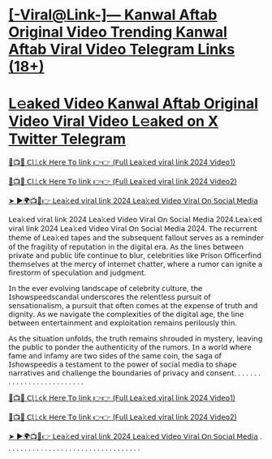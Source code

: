 # [[-Viral@Link-]— Kanwal Aftab Original Video Trending Kanwal Aftab Viral Video Telegram Links (18+)](https://shorturl.at/DfDRm)

# [L𝚎aked Video Kanwal Aftab Original Video Viral Video L𝚎aked on X Twitter Telegram](https://shorturl.at/DfDRm)


[🔴📺📱 𝖢𝗅𝚒𝖼𝗄 𝖧𝖾𝗋𝖾 𝖳𝗈 𝗅𝗂𝗇𝗄 👉👉 (𝖥𝗎𝗅𝗅 𝖫𝖾𝖺𝚔𝖾𝖽 𝗏𝗂𝗋𝖺𝗅 𝗅𝗂𝗇𝗄 2024 𝖵𝗂𝖽𝖾𝗈1)](https://shorturl.at/DfDRm)

[🔴📺📱 𝖢𝗅𝚒𝖼𝗄 𝖧𝖾𝗋𝖾 𝖳𝗈 𝗅𝗂𝗇𝗄 👉👉 (𝖥𝗎𝗅𝗅 𝖫𝖾𝖺𝚔𝖾𝖽 𝗏𝗂𝗋𝖺𝗅 𝗅𝗂𝗇𝗄 2024 𝖵𝗂𝖽𝖾𝗈2)](https://shorturl.at/DfDRm)

[➤ ►🌍📺📱👉 𝖫𝖾𝖺𝚔𝖾𝖽 𝗏𝗂𝗋𝖺𝗅 𝗅𝗂𝗇𝗄 2024 𝖫𝖾𝖺𝚔𝖾𝖽 𝖵𝗂𝖽𝖾𝗈 𝖵𝗂𝗋𝖺𝗅 𝖮𝗇 𝖲𝗈𝖼𝗂𝖺𝗅 𝖬𝖾𝖽𝗂𝖺](https://shorturl.at/DfDRm)


𝖫𝖾𝖺𝚔𝖾𝖽 𝗏𝗂𝗋𝖺𝗅 𝗅𝗂𝗇𝗄 2024 𝖫𝖾𝖺𝚔𝖾𝖽 𝖵𝗂𝖽𝖾𝗈 𝖵𝗂𝗋𝖺𝗅 𝖮𝗇 𝖲𝗈𝖼𝗂𝖺𝗅 𝖬𝖾𝖽𝗂𝖺 2024.𝖫𝖾𝖺𝚔𝖾𝖽 𝗏𝗂𝗋𝖺𝗅 𝗅𝗂𝗇𝗄 2024 𝖫𝖾𝖺𝚔𝖾𝖽 𝖵𝗂𝖽𝖾𝗈 𝖵𝗂𝗋𝖺𝗅 𝖮𝗇 𝖲𝗈𝖼𝗂𝖺𝗅 𝖬𝖾𝖽𝗂𝖺 2024. 𝖳𝗁𝖾 𝗋𝖾𝖼𝗎𝗋𝗋𝖾𝗇𝗍 𝗍𝗁𝖾𝗆𝖾 𝗈𝖿 𝖫𝖾𝖺𝚔𝖾𝖽 𝗍𝖺𝗉𝖾𝗌 𝖺𝗇𝖽 𝗍𝗁𝖾 𝗌𝗎𝖻𝗌𝖾𝗊𝗎𝖾𝗇𝗍 𝖿𝖺𝗅𝗅𝗈𝗎𝗍 𝗌𝖾𝗋𝗏𝖾𝗌 𝖺𝗌 𝖺 𝗋𝖾𝗆𝗂𝗇𝖽𝖾𝗋 𝗈𝖿 𝗍𝗁𝖾 𝖿𝗋𝖺𝗀𝗂𝗅𝗂𝗍𝗒 𝗈𝖿 𝗋𝖾𝗉𝗎𝗍𝖺𝗍𝗂𝗈𝗇 𝗂𝗇 𝗍𝗁𝖾 𝖽𝗂𝗀𝗂𝗍𝖺𝗅 𝖾𝗋𝖺. 𝖠𝗌 𝗍𝗁𝖾 𝗅𝗂𝗇𝖾𝗌 𝖻𝖾𝗍𝗐𝖾𝖾𝗇 𝗉𝗋𝗂𝗏𝖺𝗍𝖾 𝖺𝗇𝖽 𝗉𝗎𝖻𝗅𝗂𝖼 𝗅𝗂𝖿𝖾 𝖼𝗈𝗇𝗍𝗂𝗇𝗎𝖾 𝗍𝗈 𝖻𝗅𝗎𝗋, 𝖼𝖾𝗅𝖾𝖻𝗋𝗂𝗍𝗂𝖾𝗌 𝗅𝗂𝗄𝖾 𝖯𝗋𝗂𝗌𝗈𝗇 𝖮𝖿𝖿𝗂𝖼𝖾𝗋𝖿𝗂𝗇𝖽 𝗍𝗁𝖾𝗆𝗌𝖾𝗅𝗏𝖾𝗌 𝖺𝗍 𝗍𝗁𝖾 𝗆𝖾𝗋𝖼𝗒 𝗈𝖿 𝗂𝗇𝗍𝖾𝗋𝗇𝖾𝗍 𝖼𝗁𝖺𝗍𝗍𝖾𝗋, 𝗐𝗁𝖾𝗋𝖾 𝖺 𝗋𝗎𝗆𝗈𝗋 𝖼𝖺𝗇 𝗂𝗀𝗇𝗂𝗍𝖾 𝖺 𝖿𝗂𝗋𝖾𝗌𝗍𝗈𝗋𝗆 𝗈𝖿 𝗌𝗉𝖾𝖼𝗎𝗅𝖺𝗍𝗂𝗈𝗇 𝖺𝗇𝖽 𝗃𝗎𝖽𝗀𝗆𝖾𝗇𝗍.

𝖨𝗇 𝗍𝗁𝖾 𝖾𝗏𝖾𝗋 𝖾𝗏𝗈𝗅𝗏𝗂𝗇𝗀 𝗅𝖺𝗇𝖽𝗌𝖼𝖺𝗉𝖾 𝗈𝖿 𝖼𝖾𝗅𝖾𝖻𝗋𝗂𝗍𝗒 𝖼𝗎𝗅𝗍𝗎𝗋𝖾, 𝗍𝗁𝖾 𝖨𝗌𝗁𝗈𝗐𝗌𝗉𝖾𝖾𝖽𝗌𝖼𝖺𝗇𝖽𝖺𝗅 𝗎𝗇𝖽𝖾𝗋𝗌𝖼𝗈𝗋𝖾𝗌 𝗍𝗁𝖾 𝗋𝖾𝗅𝖾𝗇𝗍𝗅𝖾𝗌𝗌 𝗉𝗎𝗋𝗌𝗎𝗂𝗍 𝗈𝖿 𝗌𝖾𝗇𝗌𝖺𝗍𝗂𝗈𝗇𝖺𝗅𝗂𝗌𝗆, 𝖺 𝗉𝗎𝗋𝗌𝗎𝗂𝗍 𝗍𝗁𝖺𝗍 𝗈𝖿𝗍𝖾𝗇 𝖼𝗈𝗆𝖾𝗌 𝖺𝗍 𝗍𝗁𝖾 𝖾𝗑𝗉𝖾𝗇𝗌𝖾 𝗈𝖿 𝗍𝗋𝗎𝗍𝗁 𝖺𝗇𝖽 𝖽𝗂𝗀𝗇𝗂𝗍𝗒. 𝖠𝗌 𝗐𝖾 𝗇𝖺𝗏𝗂𝗀𝖺𝗍𝖾 𝗍𝗁𝖾 𝖼𝗈𝗆𝗉𝗅𝖾𝗑𝗂𝗍𝗂𝖾𝗌 𝗈𝖿 𝗍𝗁𝖾 𝖽𝗂𝗀𝗂𝗍𝖺𝗅 𝖺𝗀𝖾, 𝗍𝗁𝖾 𝗅𝗂𝗇𝖾 𝖻𝖾𝗍𝗐𝖾𝖾𝗇 𝖾𝗇𝗍𝖾𝗋𝗍𝖺𝗂𝗇𝗆𝖾𝗇𝗍 𝖺𝗇𝖽 𝖾𝗑𝗉𝗅𝗈𝗂𝗍𝖺𝗍𝗂𝗈𝗇 𝗋𝖾𝗆𝖺𝗂𝗇𝗌 𝗉𝖾𝗋𝗂𝗅𝗈𝗎𝗌𝗅𝗒 𝗍𝗁𝗂𝗇.

𝖠𝗌 𝗍𝗁𝖾 𝗌𝗂𝗍𝗎𝖺𝗍𝗂𝗈𝗇 𝗎𝗇𝖿𝗈𝗅𝖽𝗌, 𝗍𝗁𝖾 𝗍𝗋𝗎𝗍𝗁 𝗋𝖾𝗆𝖺𝗂𝗇𝗌 𝗌𝗁𝗋𝗈𝗎𝖽𝖾𝖽 𝗂𝗇 𝗆𝗒𝗌𝗍𝖾𝗋𝗒, 𝗅𝖾𝖺𝗏𝗂𝗇𝗀 𝗍𝗁𝖾 𝗉𝗎𝖻𝗅𝗂𝖼 𝗍𝗈 𝗉𝗈𝗇𝖽𝖾𝗋 𝗍𝗁𝖾 𝖺𝗎𝗍𝗁𝖾𝗇𝗍𝗂𝖼𝗂𝗍𝗒 𝗈𝖿 𝗍𝗁𝖾 𝗋𝗎𝗆𝗈𝗋𝗌. 𝖨𝗇 𝖺 𝗐𝗈𝗋𝗅𝖽 𝗐𝗁𝖾𝗋𝖾 𝖿𝖺𝗆𝖾 𝖺𝗇𝖽 𝗂𝗇𝖿𝖺𝗆𝗒 𝖺𝗋𝖾 𝗍𝗐𝗈 𝗌𝗂𝖽𝖾𝗌 𝗈𝖿 𝗍𝗁𝖾 𝗌𝖺𝗆𝖾 𝖼𝗈𝗂𝗇, 𝗍𝗁𝖾 𝗌𝖺𝗀𝖺 𝗈𝖿 𝖨𝗌𝗁𝗈𝗐𝗌𝗉𝖾𝖾𝖽𝗂𝗌 𝖺 𝗍𝖾𝗌𝗍𝖺𝗆𝖾𝗇𝗍 𝗍𝗈 𝗍𝗁𝖾 𝗉𝗈𝗐𝖾𝗋 𝗈𝖿 𝗌𝗈𝖼𝗂𝖺𝗅 𝗆𝖾𝖽𝗂𝖺 𝗍𝗈 𝗌𝗁𝖺𝗉𝖾 𝗇𝖺𝗋𝗋𝖺𝗍𝗂𝗏𝖾𝗌 𝖺𝗇𝖽 𝖼𝗁𝖺𝗅𝗅𝖾𝗇𝗀𝖾 𝗍𝗁𝖾 𝖻𝗈𝗎𝗇𝖽𝖺𝗋𝗂𝖾𝗌 𝗈𝖿 𝗉𝗋𝗂𝗏𝖺𝖼𝗒 𝖺𝗇𝖽 𝖼𝗈𝗇𝗌𝖾𝗇𝗍.
.
.
.
.
.
.
.
.
.
.
.
.
.
.
.
.
.
.
.
.
.
.
.
.
.

[🔴📺📱 𝖢𝗅𝚒𝖼𝗄 𝖧𝖾𝗋𝖾 𝖳𝗈 𝗅𝗂𝗇𝗄 👉👉 (𝖥𝗎𝗅𝗅 𝖫𝖾𝖺𝚔𝖾𝖽 𝗏𝗂𝗋𝖺𝗅 𝗅𝗂𝗇𝗄 2024 𝖵𝗂𝖽𝖾𝗈1)](https://shorturl.at/DfDRm)

[🔴📺📱 𝖢𝗅𝚒𝖼𝗄 𝖧𝖾𝗋𝖾 𝖳𝗈 𝗅𝗂𝗇𝗄 👉👉 (𝖥𝗎𝗅𝗅 𝖫𝖾𝖺𝚔𝖾𝖽 𝗏𝗂𝗋𝖺𝗅 𝗅𝗂𝗇𝗄 2024 𝖵𝗂𝖽𝖾𝗈2)](https://shorturl.at/DfDRm)

[➤ ►🌍📺📱👉 𝖫𝖾𝖺𝚔𝖾𝖽 𝗏𝗂𝗋𝖺𝗅 𝗅𝗂𝗇𝗄 2024 𝖫𝖾𝖺𝚔𝖾𝖽 𝖵𝗂𝖽𝖾𝗈 𝖵𝗂𝗋𝖺𝗅 𝖮𝗇 𝖲𝗈𝖼𝗂𝖺𝗅 𝖬𝖾𝖽𝗂𝖺](https://shorturl.at/DfDRm)
.
.
.
.
.
.
.
.
.
.
.
.
.
.
.
.
.
.
.
.
.
.
.
.
.
.
.
.
.
.
.
.
.
.
